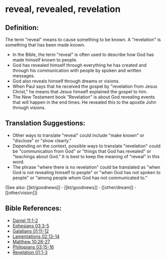 # reveal, revealed, revelation #

## Definition: ##

The term "reveal" means to cause something to be known. A "revelation" is something that has been made known.

* In the Bible, the term "reveal" is often used to describe how God has made himself known to people.
* God has revealed himself through everything he has created and through his communication with people by spoken and written messages.
* God also reveals himself through dreams or visions.
* When Paul says that he received the gospel by "revelation from Jesus Christ," he means that Jesus himself explained the gospel to him.
* The New Testament book "Revelation" is about God revealing events that will happen in the end times. He revealed this to the apostle John through visions.

## Translation Suggestions: ##

* Other ways to translate "reveal" could include "make known" or "disclose" or "show clearly."
* Depending on the context, possible ways to translate "revelation" could be "communication from God" or "things that God has revealed" or "teachings about God." It is best to keep the meaning of "reveal" in this word.
* The phrase "where there is no revelation" could be translated as "when God is not revealing himself to people" or "when God has not spoken to people" or "among people whom God has not communicated to."

(See also: [[kt/goodnews]] **·** [[kt/goodnews]] **·** [[other/dream]] **·** [[other/vision]])

## Bible References: ##

* [Daniel 11:1-2](en/tn/dan/help/11/01)
* [Ephesians 03:3-5](en/tn/eph/help/03/03)
* [Galatians 01:11-12](en/tn/gal/help/01/11)
* [Lamentations 02:13-14](en/tn/lam/help/02/13)
* [Matthew 10:26-27](en/tn/mat/help/10/26)
* [Philippians 03:15-16](en/tn/php/help/03/15)
* [Revelation 01:1-3](en/tn/rev/help/01/01)